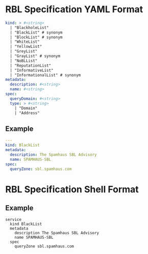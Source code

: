 # RBL Specification YAML Format

```yaml
kind: > #<string>
  | "BlackholeList"
  | "BlackList" # synonym
  | "BlockList" # synonym
  | "WhiteList"
  | "YellowList"
  | "GreyList"
  | "GrayList" # synonym
  | "NoBLList"
  | "ReputationList"
  | "InformativeList"
  | "InformationalList" # synonym
metadata:
  description: #<string>
  name: #<string>
spec:
  queryDomain: #<string>
  type: > #<string>
    | "Domain"
    | "Address"
```

## Example

```yaml
---
kind: BlackList
metadata:
  description: The Spamhaus SBL Advisory
  name: SPAMHAUS-SBL
spec:
  queryZone: sbl.spamhaus.com
```

# RBL Specification Shell Format

## Example

```shell
service
  kind BlackList
  metadata
    description The Spamhaus SBL Advisory
    name SPAMHAUS-SBL
  spec
    queryZone sbl.spamhaus.com
```
